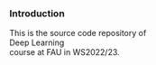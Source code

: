 ### Introduction
This is the source code repository of <br>Deep Learning<br> course at FAU in WS2022/23.


